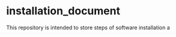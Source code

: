 # installation_document
This repository is intended to store steps of software installation
<a src=https://forms.gle/DLhpDCSDLvcqeqZZ8>a</a>
